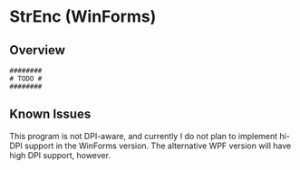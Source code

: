 # StrEnc (WinForms)


## Overview

    ########
    # TODO #
    ########


## Known Issues

This program is not DPI-aware, and currently I do not plan to implement hi-DPI support in the WinForms version. The alternative WPF version will have high DPI support, however.


